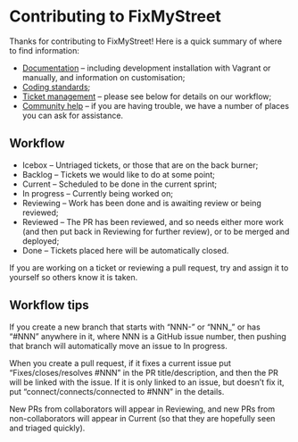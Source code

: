 # Contributing to FixMyStreet

Thanks for contributing to FixMyStreet! Here is a quick summary of where to
find information:

* [Documentation](http://fixmystreet.org) – including development installation
with Vagrant or manually, and information on customisation;
* [Coding standards](https://mysociety.github.io/coding-standards.html);
* [Ticket management](https://waffle.io/mysociety/fixmystreet) – please see
below for details on our workflow;
* [Community help](http://fixmystreet.org/community/) – if you are having
trouble, we have a number of places you can ask for assistance.

Workflow
--------

* Icebox – Untriaged tickets, or those that are on the back burner;
* Backlog – Tickets we would like to do at some point;
* Current – Scheduled to be done in the current sprint;
* In progress – Currently being worked on;
* Reviewing – Work has been done and is awaiting review or being reviewed;
* Reviewed – The PR has been reviewed, and so needs either more work (and then
  put back in Reviewing for further review), or to be merged and deployed;
* Done – Tickets placed here will be automatically closed.

If you are working on a ticket or reviewing a pull request, try and assign it
to yourself so others know it is taken.

Workflow tips
-------------

If you create a new branch that starts with “NNN-” or “NNN_” or has “#NNN”
anywhere in it, where NNN is a GitHub issue number, then pushing that branch
will automatically move an issue to In progress.

When you create a pull request, if it fixes a current issue put
“Fixes/closes/resolves #NNN” in the PR title/description, and then the PR will
be linked with the issue. If it is only linked to an issue, but
doesn’t fix it, put “connect/connects/connected to #NNN” in the details.

New PRs from collaborators will appear in Reviewing, and new PRs from
non-collaborators will appear in Current (so that they are hopefully seen and
triaged quickly).

